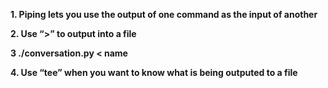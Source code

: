 **1. Piping lets you use the output of one command as the input of another**  
  
**2. Use “>” to output into a file**   

**3 ./conversation.py < name**    

**4. Use “tee” when you want to know what is being outputed to a file**  